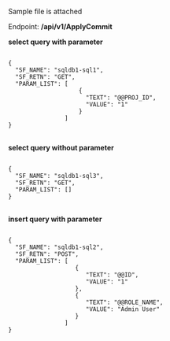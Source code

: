 ﻿Sample file is attached


<p>Endpoint: <strong class="text-danger">/api/v1/ApplyCommit</strong></p>

<strong>select query with parameter</strong>
<pre>
<code>
{
  "SF_NAME": "sqldb1-sql1",
  "SF_RETN": "GET",
  "PARAM_LIST": [
                    {
                      "TEXT": "@@PROJ_ID",
                      "VALUE": "1"
                    }
                ]
}
</code>
</pre>


<strong>select query without parameter</strong>
<pre>
<code>
{
  "SF_NAME": "sqldb1-sql3",
  "SF_RETN": "GET",
  "PARAM_LIST": []
}
</code>
</pre>


<strong>insert query with parameter</strong>
<pre>
<code>
{
  "SF_NAME": "sqldb1-sql2",
  "SF_RETN": "POST",
  "PARAM_LIST": [
                   {
                      "TEXT": "@@ID",
                      "VALUE": "1"
                   },
                   {
                      "TEXT": "@@ROLE_NAME",
                      "VALUE": "Admin User"
                   }
                ]
}
</code>
</pre>

